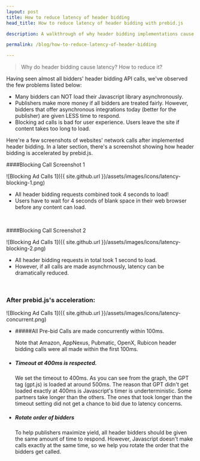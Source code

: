 ```yaml
---
layout: post
title: How to reduce latency of header bidding
head_title: How to reduce latency of header bidding with prebid.js

description: A walkthrough of why header bidding implementations cause latency. An overview of how to use prebid.js to reduce it.

permalink: /blog/how-to-reduce-latency-of-header-bidding

---
```




> Why do header bidding cause latency? How to reduce it?

Having seen almost all bidders' header bidding API calls, we've observed the few problems listed below:

* Many bidders can NOT load their Javascript library asynchronously.
* Publishers make more money if all bidders are treated fairly. However, bidders that offer asynchronous integrations today (better for the publisher) are given LESS time to respond. 
* Blocking ad calls is bad for user experience. Users leave the site if content takes too long to load.

Here're a few screenshots of websites' network calls after implemented header bidding. In a later section, there's a screenshot showing how header bidding is accelerated by prebid.js.

####Blocking Call Screenshot 1

![Blocking Ad Calls 1]({{ site.github.url }}/assets/images/icons/latency-blocking-1.png)

* All header bidding requests combined took 4 seconds to load!
* Users have to wait for 4 seconds of blank space in their web browser before any content can load.

<br> 

####Blocking Call Screenshot 2

![Blocking Ad Calls 1]({{ site.github.url }}/assets/images/icons/latency-blocking-2.png)

* All header bidding requests in total took 1 second to load. 
* However, if all calls are made asynchrnously, latency can be dramatically reduced.

<br>

### After prebid.js's acceleration:

![Blocking Ad Calls 1]({{ site.github.url }}/assets/images/icons/latency-concurrent.png)

* #####All Pre-bid Calls are made concurrently within 100ms.

	Note that Amazon, AppNexus, Pubmatic, OpenX, Rubicon header bidding calls were all made within the first 100ms. 

* ##### Timeout at 400ms is respected.

	We set the timeout to 400ms. As you can see from the graph, the GPT tag (gpt.js) is loaded at around 500ms. The reason that GPT didn't get loaded exactly at 400ms is Javascript's timer is underterministic. Some partners take longer than the others. The ones that took longer than the timeout setting did not get a chance to bid due to latency concerns.

* ##### Rotate order of bidders

	To help publishers maximize yield, all header bidders should be given the same amount of time to respond. However, Javascript doesn't make calls exactly at the same time, so we help you rotate the order that the bidders get called.

